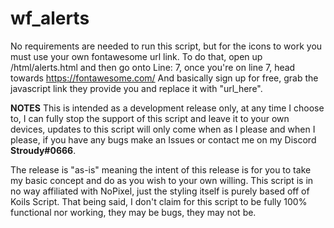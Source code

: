# wf_alerts
 No requirements are needed to run this script, but for the icons to work you must use your own fontawesome url link.
 To do that, open up /html/alerts.html and then go onto Line: 7, once you're on line 7, head towards https://fontawesome.com/
 And basically sign up for free, grab the javascript link they provide you and replace it with "url_here".
 
 **NOTES** 
 This is intended as a development release only, at any time I choose to, I can fully stop the support of this script and leave it to your own devices, updates to this script will only come when as I please and when I please, if you have any bugs make an Issues or contact me on my Discord **Stroudy#0666**.
 
 The release is "as-is" meaning the intent of this release is for you to take my basic concept and do as you wish to your own willing.
 This script is in no way affiliated with NoPixel, just the styling itself is purely based off of Koils Script.
 That being said, I don't claim for this script to be fully 100% functional nor working, they may be bugs, they may not be.
